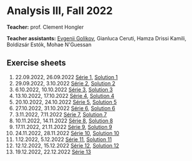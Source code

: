 # Analysis III, Fall 2022

**Teacher:** prof. Clement Hongler

**Teacher assistants:** <u>Evgenii Golikov</u>, Gianluca Ceruti, Hamza Drissi Kamili, Boldizsár Estók, Mohae N'Guessan

## Exercise sheets

1. 22.09.2022, 26.09.2022 [Série 1](/ex1.pdf), [Solution 1](/solution1.pdf)
2. 29.09.2022, 3.10.2022 [Série 2](/ex2.pdf), [Solution 2](/solution2.pdf)
3. 6.10.2022, 10.10.2022 [Série 3](/ex3.pdf), [Solution 3](/solution3.pdf)
4. 13.10.2022, 17.10.2022 [Série 4](/ex4.pdf), [Solution 4](/solution4.pdf)
5. 20.10.2022, 24.10.2022 [Série 5](/ex5.pdf), [Solution 5](/solution5.pdf)
6. 27.10.2022, 31.10.2022 [Série 6](/ex6.pdf), [Solution 6](/solution6.pdf)
7. 3.11.2022, 7.11.2022 [Série 7](/ex7.pdf), [Solution 7](/solution7.pdf)
8. 10.11.2022, 14.11.2022 [Série 8](/ex8.pdf), [Solution 8](/solution8.pdf)
9. 17.11.2022, 21.11.2022 [Série 9](/ex9.pdf), [Solution 9](/solution9.pdf)
10. 24.11.2022, 28.11.2022 [Série 10](/ex10.pdf), [Solution 10](/solution10.pdf)
11. 1.12.2022, 5.12.2022 [Série 11](/ex11.pdf), [Solution 11](/solution11.pdf)
12. 12.12.2022, 15.12.2022 [Série 12](/ex12.pdf), [Solution 12](/solution12.pdf)
13. 19.12.2022, 22.12.2022 [Série 13](/ex13.pdf)
